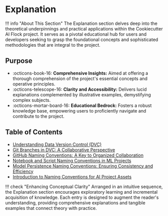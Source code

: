 # Explanation

!!! info "About This Section"
    The Explanation section delves deep into the theoretical underpinnings and practical applications within the Cookiecutter AI Flock project. It serves as a pivotal educational hub for users and developers seeking to grasp the foundational concepts and sophisticated methodologies that are integral to the project.

## Purpose

- :octicons-book-16: **Comprehensive Insights:** Aimed at offering a thorough comprehension of the project's essential concepts and operative principles.
- :octicons-telescope-16: **Clarity and Accessibility:** Delivers lucid explanations complemented by illustrative examples, demystifying complex subjects.
- :octicons-mortar-board-16: **Educational Bedrock:** Fosters a robust knowledge base, empowering users to proficiently navigate and contribute to the project.

## Table of Contents

- [Understanding Data Version Control (DVC)](./dvc-understanding-dvs.md)
- [Git Branches in DVC: A Collaborative Perspective](./dvc-git-branches.md)
- [GitHub Naming Conventions: A Key to Organized Collaboration](./github-naming-conventions.md)
- [Notebook and Script Naming Conventions in ML Projects](./ml-naming-conventions.md)
- [Model Persistence Naming Conventions: Ensuring Consistency and Efficiency](./model-persistence-naming-conventions.md)
- [Introduction to Naming Conventions for AI Project Assets](./naming-conventions.md)

!!! check "Enhancing Conceptual Clarity"
    Arranged in an intuitive sequence, the Explanation section encourages exploratory learning and incremental acquisition of knowledge. Each entry is designed to augment the reader's understanding, providing comprehensive explanations and tangible examples that connect theory with practice.
